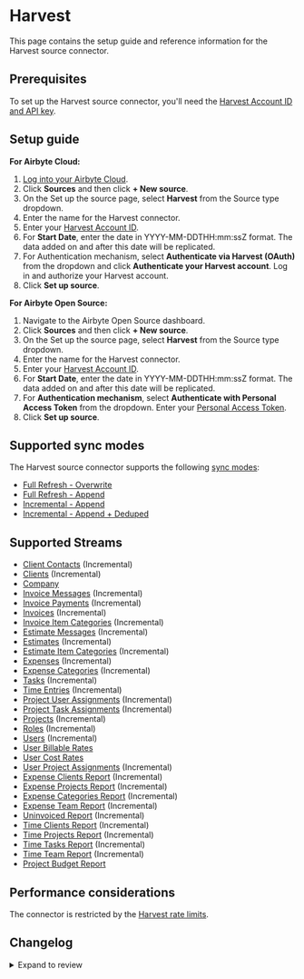 # Harvest

This page contains the setup guide and reference information for the Harvest source connector.

## Prerequisites

To set up the Harvest source connector, you'll need the [Harvest Account ID and API key](https://help.getharvest.com/api-v2/authentication-api/authentication/authentication/).

## Setup guide

<!-- env:cloud -->

**For Airbyte Cloud:**

1. [Log into your Airbyte Cloud](https://cloud.airbyte.com/workspaces).
2. Click **Sources** and then click **+ New source**.
3. On the Set up the source page, select **Harvest** from the Source type dropdown.
4. Enter the name for the Harvest connector.
5. Enter your [Harvest Account ID](https://help.getharvest.com/api-v2/authentication-api/authentication/authentication/).
6. For **Start Date**, enter the date in YYYY-MM-DDTHH:mm:ssZ format. The data added on and after this date will be replicated.
7. For Authentication mechanism, select **Authenticate via Harvest (OAuth)** from the dropdown and click **Authenticate your Harvest account**. Log in and authorize your Harvest account.
8. Click **Set up source**.
<!-- /env:cloud -->

<!-- env:oss -->

**For Airbyte Open Source:**

1. Navigate to the Airbyte Open Source dashboard.
2. Click **Sources** and then click **+ New source**.
3. On the Set up the source page, select **Harvest** from the Source type dropdown.
4. Enter the name for the Harvest connector.
5. Enter your [Harvest Account ID](https://help.getharvest.com/api-v2/authentication-api/authentication/authentication/).
6. For **Start Date**, enter the date in YYYY-MM-DDTHH:mm:ssZ format. The data added on and after this date will be replicated.
7. For **Authentication mechanism**, select **Authenticate with Personal Access Token** from the dropdown. Enter your [Personal Access Token](https://help.getharvest.com/api-v2/authentication-api/authentication/authentication/#personal-access-tokens).
8. Click **Set up source**.
<!-- /env:oss -->

## Supported sync modes

The Harvest source connector supports the following [sync modes](https://docs.airbyte.com/cloud/core-concepts#connection-sync-modes):

- [Full Refresh - Overwrite](https://docs.airbyte.com/understanding-airbyte/connections/full-refresh-overwrite/)
- [Full Refresh - Append](https://docs.airbyte.com/understanding-airbyte/connections/full-refresh-append)
- [Incremental - Append](https://docs.airbyte.com/understanding-airbyte/connections/incremental-append)
- [Incremental - Append + Deduped](https://docs.airbyte.com/understanding-airbyte/connections/incremental-append-deduped)

## Supported Streams

- [Client Contacts](https://help.getharvest.com/api-v2/clients-api/clients/contacts/) \(Incremental\)
- [Clients](https://help.getharvest.com/api-v2/clients-api/clients/clients/) \(Incremental\)
- [Company](https://help.getharvest.com/api-v2/company-api/company/company/)
- [Invoice Messages](https://help.getharvest.com/api-v2/invoices-api/invoices/invoice-messages/) \(Incremental\)
- [Invoice Payments](https://help.getharvest.com/api-v2/invoices-api/invoices/invoice-payments/) \(Incremental\)
- [Invoices](https://help.getharvest.com/api-v2/invoices-api/invoices/invoices/) \(Incremental\)
- [Invoice Item Categories](https://help.getharvest.com/api-v2/invoices-api/invoices/invoice-item-categories/) \(Incremental\)
- [Estimate Messages](https://help.getharvest.com/api-v2/estimates-api/estimates/estimate-messages/) \(Incremental\)
- [Estimates](https://help.getharvest.com/api-v2/estimates-api/estimates/estimates/) \(Incremental\)
- [Estimate Item Categories](https://help.getharvest.com/api-v2/estimates-api/estimates/estimate-item-categories/) \(Incremental\)
- [Expenses](https://help.getharvest.com/api-v2/expenses-api/expenses/expenses/) \(Incremental\)
- [Expense Categories](https://help.getharvest.com/api-v2/expenses-api/expenses/expense-categories/) \(Incremental\)
- [Tasks](https://help.getharvest.com/api-v2/tasks-api/tasks/tasks/) \(Incremental\)
- [Time Entries](https://help.getharvest.com/api-v2/timesheets-api/timesheets/time-entries/) \(Incremental\)
- [Project User Assignments](https://help.getharvest.com/api-v2/projects-api/projects/user-assignments/) \(Incremental\)
- [Project Task Assignments](https://help.getharvest.com/api-v2/projects-api/projects/task-assignments/) \(Incremental\)
- [Projects](https://help.getharvest.com/api-v2/projects-api/projects/projects/) \(Incremental\)
- [Roles](https://help.getharvest.com/api-v2/roles-api/roles/roles/) \(Incremental\)
- [Users](https://help.getharvest.com/api-v2/users-api/users/users/) \(Incremental\)
- [User Billable Rates](https://help.getharvest.com/api-v2/users-api/users/billable-rates/)
- [User Cost Rates](https://help.getharvest.com/api-v2/users-api/users/cost-rates/)
- [User Project Assignments](https://help.getharvest.com/api-v2/users-api/users/project-assignments/) \(Incremental\)
- [Expense Clients Report](https://help.getharvest.com/api-v2/reports-api/reports/expense-reports/#clients-report) \(Incremental\)
- [Expense Projects Report](https://help.getharvest.com/api-v2/reports-api/reports/expense-reports/#projects-report) \(Incremental\)
- [Expense Categories Report](https://help.getharvest.com/api-v2/reports-api/reports/expense-reports/#expense-categories-report) \(Incremental\)
- [Expense Team Report](https://help.getharvest.com/api-v2/reports-api/reports/expense-reports/#team-report) \(Incremental\)
- [Uninvoiced Report](https://help.getharvest.com/api-v2/reports-api/reports/uninvoiced-report/) \(Incremental\)
- [Time Clients Report](https://help.getharvest.com/api-v2/reports-api/reports/time-reports/#clients-report) \(Incremental\)
- [Time Projects Report](https://help.getharvest.com/api-v2/reports-api/reports/time-reports/#projects-report) \(Incremental\)
- [Time Tasks Report](https://help.getharvest.com/api-v2/reports-api/reports/time-reports/#tasks-report) \(Incremental\)
- [Time Team Report](https://help.getharvest.com/api-v2/reports-api/reports/time-reports/#team-report) \(Incremental\)
- [Project Budget Report](https://help.getharvest.com/api-v2/reports-api/reports/project-budget-report/)

## Performance considerations

The connector is restricted by the [Harvest rate limits](https://help.getharvest.com/api-v2/introduction/overview/general/#rate-limiting).

## Changelog

<details>
  <summary>Expand to review</summary>

| Version | Date       | Pull Request                                             | Subject                                                                                                                           |
|:--------| :--------- | :------------------------------------------------------- |:----------------------------------------------------------------------------------------------------------------------------------|
| 1.1.9 | 2025-01-18 | [51792](https://github.com/airbytehq/airbyte/pull/51792) | Update dependencies |
| 1.1.8 | 2025-01-11 | [51155](https://github.com/airbytehq/airbyte/pull/51155) | Update dependencies |
| 1.1.7 | 2025-01-04 | [50629](https://github.com/airbytehq/airbyte/pull/50629) | Update dependencies |
| 1.1.6 | 2024-12-21 | [50081](https://github.com/airbytehq/airbyte/pull/50081) | Update dependencies |
| 1.1.5 | 2024-12-14 | [49634](https://github.com/airbytehq/airbyte/pull/49634) | Update dependencies |
| 1.1.4 | 2024-12-12 | [49213](https://github.com/airbytehq/airbyte/pull/49213) | Update dependencies |
| 1.1.3 | 2024-12-11 | [48159](https://github.com/airbytehq/airbyte/pull/48159) | Starting with this version, the Docker image is now rootless. Please note that this and future versions will not be compatible with Airbyte versions earlier than 0.64 |
| 1.1.2 | 2024-10-29 | [47817](https://github.com/airbytehq/airbyte/pull/47817) | Update dependencies |
| 1.1.1 | 2024-10-28 | [47670](https://github.com/airbytehq/airbyte/pull/47670) | Update dependencies |
| 1.1.0 | 2024-10-14 | [46898](https://github.com/airbytehq/airbyte/pull/46898) | Promoting release candidate 1.1.0-rc1 to a main version. |
| 1.1.0-rc1  | 2024-10-09 | [46685](https://github.com/airbytehq/airbyte/pull/46685) | Migrate to Manifest-only |
| 1.0.19 | 2024-10-05 | [46470](https://github.com/airbytehq/airbyte/pull/46470) | Update dependencies |
| 1.0.18 | 2024-09-28 | [46143](https://github.com/airbytehq/airbyte/pull/46143) | Update dependencies |
| 1.0.17 | 2024-09-21 | [45835](https://github.com/airbytehq/airbyte/pull/45835) | Update dependencies |
| 1.0.16 | 2024-09-14 | [45537](https://github.com/airbytehq/airbyte/pull/45537) | Update dependencies |
| 1.0.15 | 2024-09-07 | [44986](https://github.com/airbytehq/airbyte/pull/44986) | Update dependencies |
| 1.0.14 | 2024-08-24 | [44681](https://github.com/airbytehq/airbyte/pull/44681) | Update dependencies |
| 1.0.13 | 2024-08-17 | [44263](https://github.com/airbytehq/airbyte/pull/44263) | Update dependencies |
| 1.0.12 | 2024-08-10 | [43463](https://github.com/airbytehq/airbyte/pull/43463) | Update dependencies |
| 1.0.11 | 2024-08-03 | [43123](https://github.com/airbytehq/airbyte/pull/43123) | Update dependencies |
| 1.0.10 | 2024-07-27 | [42831](https://github.com/airbytehq/airbyte/pull/42831) | Update dependencies |
| 1.0.9 | 2024-07-20 | [42326](https://github.com/airbytehq/airbyte/pull/42326) | Update dependencies |
| 1.0.8 | 2024-07-13 | [41841](https://github.com/airbytehq/airbyte/pull/41841) | Update dependencies |
| 1.0.7 | 2024-07-10 | [41381](https://github.com/airbytehq/airbyte/pull/41381) | Update dependencies |
| 1.0.6 | 2024-07-09 | [41303](https://github.com/airbytehq/airbyte/pull/41303) | Update dependencies |
| 1.0.5 | 2024-07-06 | [41002](https://github.com/airbytehq/airbyte/pull/41002) | Update dependencies |
| 1.0.4 | 2024-06-25 | [40475](https://github.com/airbytehq/airbyte/pull/40475) | Update dependencies |
| 1.0.3 | 2024-06-22 | [40169](https://github.com/airbytehq/airbyte/pull/40169) | Update dependencies |
| 1.0.2 | 2024-05-08 | [38055](https://github.com/airbytehq/airbyte/pull/38055) | Fix error handler for retriable errors |
| 1.0.1 | 2024-04-24 | [36641](https://github.com/airbytehq/airbyte/pull/36641) | Schema descriptions and CDK 0.80.0 |
| 1.0.0 | 2024-04-15 | [35863](https://github.com/airbytehq/airbyte/pull/35863) | Migrates connector to Low Code CDK, Updates incremental substream state to per-partition state |
| 0.2.0 | 2024-04-08 | [36889](https://github.com/airbytehq/airbyte/pull/36889) | Unpin CDK version |
| 0.1.24 | 2024-02-26 | [35541](https://github.com/airbytehq/airbyte/pull/35541) | Improve check command to avoid missing alerts |
| 0.1.23 | 2024-02-19 | [35305](https://github.com/airbytehq/airbyte/pull/35305) | Fix pendulum parsing error |
| 0.1.22 | 2024-02-12 | [35154](https://github.com/airbytehq/airbyte/pull/35154) | Manage dependencies with Poetry. |
| 0.1.21 | 2023-11-30 | [33003](https://github.com/airbytehq/airbyte/pull/33003) | Update expected records |
| 0.1.20 | 2023-10-19 | [31599](https://github.com/airbytehq/airbyte/pull/31599) | Base image migration: remove Dockerfile and use the python-connector-base image |
| 0.1.19 | 2023-07-26 | [28755](https://github.com/airbytehq/airbyte/pull/28755) | Changed parameters for Time Reports to use 365 days as opposed to 1 year |
| 0.1.18 | 2023-05-29 | [26714](https://github.com/airbytehq/airbyte/pull/26714) | Remove `authSpecification` from spec in favour of `advancedAuth` |
| 0.1.17 | 2023-03-03 | [22983](https://github.com/airbytehq/airbyte/pull/22983) | Specified date formatting in specification |
| 0.1.16 | 2023-02-07 | [22417](https://github.com/airbytehq/airbyte/pull/22417) | Turn on default HttpAvailabilityStrategy |
| 0.1.15 | 2023-01-27 | [22008](https://github.com/airbytehq/airbyte/pull/22008) | Set `AvailabilityStrategy` for streams explicitly to `None` |
| 0.1.14 | 2023-01-09 | [21151](https://github.com/airbytehq/airbyte/pull/21151) | Skip 403 FORBIDDEN for all stream |
| 0.1.13 | 2022-12-22 | [20810](https://github.com/airbytehq/airbyte/pull/20810) | Skip 403 FORBIDDEN for `EstimateItemCategories` stream |
| 0.1.12 | 2022-12-16 | [20572](https://github.com/airbytehq/airbyte/pull/20572) | Introduce replication end date |
| 0.1.11 | 2022-09-28 | [17326](https://github.com/airbytehq/airbyte/pull/17326) | Migrate to per-stream states. |
| 0.1.10 | 2022-08-08 | [15221](https://github.com/airbytehq/airbyte/pull/15221) | Added `parent_id` for all streams which have parent stream |
| 0.1.9 | 2022-08-04 | [15312](https://github.com/airbytehq/airbyte/pull/15312) | Fix `started_time` and `ended_time` format schema error and updated report slicing |
| 0.1.8 | 2021-12-14 | [8429](https://github.com/airbytehq/airbyte/pull/8429) | Update titles and descriptions |
| 0.1.6 | 2021-11-14 | [7952](https://github.com/airbytehq/airbyte/pull/7952) | Implement OAuth 2.0 support |
| 0.1.5 | 2021-09-28 | [5747](https://github.com/airbytehq/airbyte/pull/5747) | Update schema date-time fields |
| 0.1.4   | 2021-06-22 | [5701](https://github.com/airbytehq/airbyte/pull/5071)   | Harvest normalization failure: fixing the schemas                                                                                 |
| 0.1.3   | 2021-06-22 | [4274](https://github.com/airbytehq/airbyte/pull/4274)   | Fix wrong data type on `statement_key` in `clients` stream                                                                        |
| 0.1.2   | 2021-06-07 | [4222](https://github.com/airbytehq/airbyte/pull/4222)   | Correct specification parameter name                                                                                              |
| 0.1.1   | 2021-06-09 | [3973](https://github.com/airbytehq/airbyte/pull/3973)   | Add `AIRBYTE_ENTRYPOINT` for Kubernetes support                                                                                   |
| 0.1.0   | 2021-06-07 | [3709](https://github.com/airbytehq/airbyte/pull/3709)   | Release Harvest connector!                                                                                                        |

</details>

